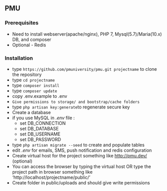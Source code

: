 ## PMU ##

### Prerequisites ###

*  Need to install webserver(apache/nginx), PHP 7, Mysql(5.7)/Maria(10.x) DB, and composer
*  Optional - Redis

### Installation ###

* type `https://github.com/pmuniversity/pmu.git projectname` to clone the repository
* type `cd projectname`
* type `composer install`
* type `composer update`
* copy .env.example to .env
* `Give permissions to storage/ and bootstrap/cache folders`
* type `php artisan key:generate`to regenerate secure key
* Create a database
* if you use MySQL in *.env* file :
   * set DB_CONNECTION
   * set DB_DATABASE
   * set DB_USERNAME
   * set DB_PASSWORD
* type `php artisan migrate --seed` to create and populate tables
* edit *.env* for emails, SMS, push notification and redis configuration
* Create virtual host for the project something like http://pmu.dev/ (optional)
* You can access the browser by typing the virtual host OR type the project path in browser something like ‘http://localhost/projectname/public/’
* Create folder in public/uploads and should give write permissions
